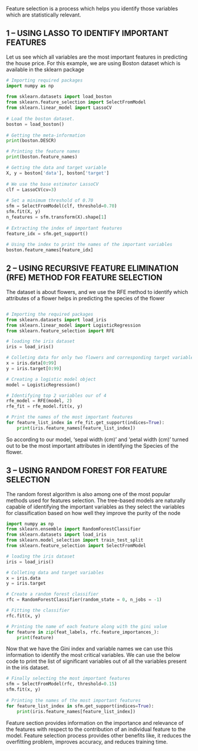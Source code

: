 Feature selection is a process which helps you identify those variables which are statistically relevant. 

## 1 – USING LASSO TO IDENTIFY IMPORTANT FEATURES
Let us see which all variables are the most important features in predicting the house price. For this example, we are using Boston dataset which is available in the sklearn package

```python
# Importing required packages
import numpy as np
 
from sklearn.datasets import load_boston
from sklearn.feature_selection import SelectFromModel
from sklearn.linear_model import LassoCV
 
# Load the boston dataset.
boston = load_boston()
 
# Getting the meta-information
print(boston.DESCR)
```

```python
# Printing the feature names 
print(boston.feature_names)
```

```python
# Getting the data and target variable
X, y = boston['data'], boston['target']
 
# We use the base estimator LassoCV
clf = LassoCV(cv=3)
 
# Set a minimum threshold of 0.70
sfm = SelectFromModel(clf, threshold=0.70)
sfm.fit(X, y)
n_features = sfm.transform(X).shape[1]
 
# Extracting the index of important features
feature_idx = sfm.get_support()
 
# Using the index to print the names of the important variables
boston.feature_names[feature_idx]
```

## 2 – USING RECURSIVE FEATURE ELIMINATION (RFE) METHOD FOR FEATURE SELECTION

The dataset is about flowers, and we use the RFE method to identify which attributes of a flower helps in predicting the species of the flower


```python

# Importing the required packages
from sklearn.datasets import load_iris
from sklearn.linear_model import LogisticRegression
from sklearn.feature_selection import RFE

# loading the iris dataset
iris = load_iris()

# Colleting data for only two flowers and corresponding target variable
x = iris.data[0:99]
y = iris.target[0:99]

# Creating a logistic model object
model = LogisticRegression()

# Identifying top 2 variables our of 4
rfe_model = RFE(model, 2)
rfe_fit = rfe_model.fit(x, y)

# Print the names of the most important features
for feature_list_index in rfe_fit.get_support(indices=True):
    print(iris.feature_names[feature_list_index])
```

So according to our model, ‘sepal width (cm)’ and ‘petal width (cm)’ turned out to be the most important attributes in identifying the Species of the flower.

## 3 – USING RANDOM FOREST FOR FEATURE SELECTION

The random forest algorithm is also among one of the most popular methods used for features selection. The tree-based models are naturally capable of identifying the important variables as they select the variables for classification based on how well they improve the purity of the node

```python
import numpy as np
from sklearn.ensemble import RandomForestClassifier
from sklearn.datasets import load_iris
from sklearn.model_selection import train_test_split
from sklearn.feature_selection import SelectFromModel

# loading the iris dataset
iris = load_iris()

# Colleting data and target variables
x = iris.data
y = iris.target

# Create a random forest classifier
rfc = RandomForestClassifier(random_state = 0, n_jobs = -1)

# Fitting the classifier
rfc.fit(x, y)

# Printing the name of each feature along with the gini value
for feature in zip(feat_labels, rfc.feature_importances_):
    print(feature)
```

Now that we have the Gini index and variable names we can use this information to identify the most critical variables. We can use the below code to print the list of significant variables out of all the variables present in the iris dataset.


```python
# Finally selecting the most important features
sfm = SelectFromModel(rfc, threshold=0.15)
sfm.fit(x, y)
 
# Printing the names of the most important features
for feature_list_index in sfm.get_support(indices=True):
    print(iris.feature_names[feature_list_index])
```

Feature section provides information on the importance and relevance of the features with respect to the contribution of an individual feature to the model. Feature selection process provides other benefits like, it reduces the overfitting problem, improves accuracy, and reduces training time.
